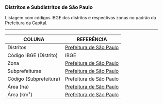 ### Distritos e Subdistritos de São Paulo 
Listagem com códigos IBGE dos distritos e respectivas zonas no padrão da Prefeitura da Capital.  
<hr>


| COLUNA | REFERÊNCIA |
| --------- | ----------- | 
| Distritos |	[Prefeitura de São Paulo](https://www.prefeitura.sp.gov.br/cidade/secretarias/upload/chamadas/regioes_subprefeituras_e_distritos_municipais_1702504900.htm) |
| Código IBGE (Distrito) |	IBGE |
| Zona	| [Prefeitura de São Paulo](https://www.prefeitura.sp.gov.br/cidade/secretarias/upload/chamadas/regioes_subprefeituras_e_distritos_municipais_1702504900.htm) |
| Subprefeituras |	[Prefeitura de São Paulo](https://www.prefeitura.sp.gov.br/cidade/secretarias/upload/chamadas/regioes_subprefeituras_e_distritos_municipais_1702504900.htm) |
| Código (Subprefeitura) |	Prefeitura de São Paulo |
| Área (ha)	| [Prefeitura de São Paulo](https://www.prefeitura.sp.gov.br/cidade/secretarias/upload/chamadas/regioes_subprefeituras_e_distritos_municipais_1702504900.htm) |
| Área (km²) | [Prefeitura de São Paulo](https://www.prefeitura.sp.gov.br/cidade/secretarias/upload/chamadas/regioes_subprefeituras_e_distritos_municipais_1702504900.htm) |

